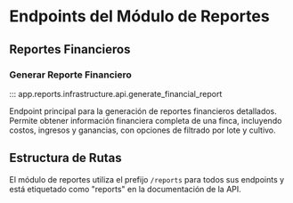 # Endpoints del Módulo de Reportes

## Reportes Financieros

### Generar Reporte Financiero

::: app.reports.infrastructure.api.generate_financial_report

Endpoint principal para la generación de reportes financieros detallados. Permite obtener información financiera completa de una finca, incluyendo costos, ingresos y ganancias, con opciones de filtrado por lote y cultivo.

## Estructura de Rutas

El módulo de reportes utiliza el prefijo `/reports` para todos sus endpoints y está etiquetado como "reports" en la documentación de la API.

